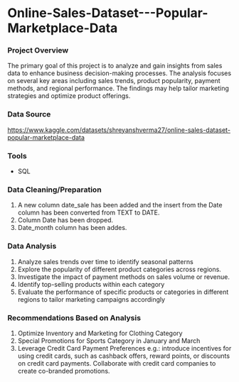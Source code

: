 # Online-Sales-Dataset---Popular-Marketplace-Data

### Project Overview
The primary goal of this project is to analyze and gain insights from sales data to enhance business decision-making processes. The analysis focuses on several key areas including sales trends, product popularity, payment methods, and regional performance. The findings may help tailor marketing strategies and optimize product offerings.

### Data Source
https://www.kaggle.com/datasets/shreyanshverma27/online-sales-dataset-popular-marketplace-data

### Tools
- SQL

### Data Cleaning/Preparation
1. A new column date_sale has been added and the insert from the Date column has been converted from TEXT to DATE.
2. Column Date has been dropped. 
3. Date_month column has been addes.

### Data Analysis
1. Analyze sales trends over time to identify seasonal patterns 
2. Explore the popularity of different product categories across regions.
3. Investigate the impact of payment methods on sales volume or revenue.
4. Identify top-selling products within each category
5. Evaluate the performance of specific products or categories in different regions to tailor marketing campaigns accordingly

### Recommendations Based on Analysis
1. Optimize Inventory and Marketing for Clothing Category
2. Special Promotions for Sports Category in January and March
3. Leverage Credit Card Payment Preferences e.g.: introduce incentives for using credit cards, such as cashback offers, reward points, or discounts on credit card payments. Collaborate with credit card companies to create co-branded promotions.

